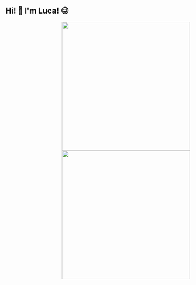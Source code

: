 ## Hi! :wave: I'm Luca! :stuck_out_tongue_winking_eye:

<div class="container">
  <div>
    <img width="350px" src="https://github-readme-stats.vercel.app/api/top-langs/?username=luca-lc&layout=compact&theme=highcontrast" align="right"/>
  </div>
  <br/><br/>
  <br/><br/>
  <br/><br/>
  <div>
    <img width="350px" src="https://github-readme-stats.vercel.app/api?username=luca-lc&show_icons=true&theme=highcontrast" align="right"/>
  </div>
</div>
<!--
- :books: I’m currently studying Computer Science at the [University of Pisa](https://di.unipi.it/)
- I'm currently working at my own project

**luca-lc/luca-lc** is a ✨ _special_ ✨ repository because its `README.md` (this file) appears on your GitHub profile.

Here are some ideas to get you started:

- 🔭 I’m currently working on ...
- 🌱 I’m currently learning ...
- 👯 I’m looking to collaborate on ...
- 🤔 I’m looking for help with ...
- 💬 Ask me about ...
- 📫 How to reach me: ...
- 😄 Pronouns: ...
- ⚡ Fun fact: ...
-->
